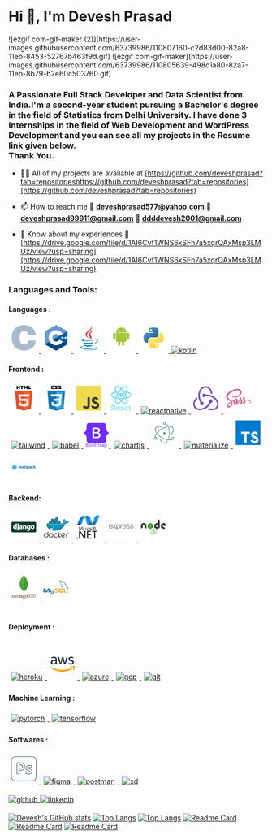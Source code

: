 
<h1 >Hi 👋, I'm Devesh Prasad</h1>
![ezgif com-gif-maker (2)](https://user-images.githubusercontent.com/63739986/110807160-c2d83d00-82a8-11eb-8453-52767b463f9d.gif) ![ezgif com-gif-maker](https://user-images.githubusercontent.com/63739986/110805639-498c1a80-82a7-11eb-8b79-b2e60c503760.gif)


<h3 >A Passionate Full Stack Developer and Data Scientist from India.I'm a second-year student pursuing a Bachelor's degree in the field of Statistics from Delhi University. I have done 3 Internships in the field of Web Development and WordPress Development and you can see all my projects in the Resume link given below. 
  <br> Thank You.</h3>

- 👨‍💻 All of my projects are available at [https://github.com/deveshprasad?tab=repositorieshttps://github.com/deveshprasad?tab=repositories](https://github.com/deveshprasad?tab=repositories)

- 📫 How to reach me  📧 **deveshprasad577@yahoo.com**  📧 **deveshprasad99911@gmail.com**  📧 **ddddevesh2001@gmail.com**

- 📄 Know about my experiences  📜   [https://drive.google.com/file/d/1AI6Cvf1WNS6xSFh7a5xqrQAxMsp3LMUz/view?usp=sharing](https://drive.google.com/file/d/1AI6Cvf1WNS6xSFh7a5xqrQAxMsp3LMUz/view?usp=sharing)
</div>

<h3 align="left">Languages and Tools:</h3>
<p align="center"> 
  <h4>Languages :</h4>
  <a href="https://www.cprogramming.com/" target="_blank"> <img src="https://raw.githubusercontent.com/devicons/devicon/master/icons/c/c-original.svg" alt="c" width="50" height="50" style="margin: 5px;"/> </a>
  <a href="https://www.w3schools.com/cpp/" target="_blank"> <img src="https://raw.githubusercontent.com/devicons/devicon/master/icons/cplusplus/cplusplus-original.svg" alt="cplusplus" width="50" height="50" style="margin: 5px;"/> </a>
  <a href="https://www.java.com" target="_blank"> <img src="https://raw.githubusercontent.com/devicons/devicon/master/icons/java/java-original.svg" alt="java" width="50" height="50" style="margin: 5px;"/> </a>
  <a href="https://developer.android.com" target="_blank"> <img src="https://raw.githubusercontent.com/devicons/devicon/master/icons/android/android-original-wordmark.svg" alt="android" width="50" height="50" style="margin: 5px;"/> </a>
  <a href="https://www.python.org" target="_blank"> <img src="https://raw.githubusercontent.com/devicons/devicon/master/icons/python/python-original.svg" alt="python" width="50" height="50" style="margin: 5px;"/> </a>
   <a href="https://kotlinlang.org" target="_blank"> <img src="https://www.vectorlogo.zone/logos/kotlinlang/kotlinlang-icon.svg" alt="kotlin" width="50" height="50"/> </a> 
  <br>
    <h4>Frontend : </h4><a href="https://www.w3.org/html/" target="_blank"> <img src="https://raw.githubusercontent.com/devicons/devicon/master/icons/html5/html5-original-wordmark.svg" alt="html5" width="50" style="margin: 5px;" height="50"/> </a>
  <a href="https://www.w3schools.com/css/" target="_blank"> <img src="https://raw.githubusercontent.com/devicons/devicon/master/icons/css3/css3-original-wordmark.svg" alt="css3" width="50" style="margin: 5px;" height="50"/> </a>
  <a href="https://developer.mozilla.org/en-US/docs/Web/JavaScript" target="_blank"> <img src="https://raw.githubusercontent.com/devicons/devicon/master/icons/javascript/javascript-original.svg" alt="javascript" width="50" style="margin: 5px;" height="50"/> </a> 
  <a href="https://reactjs.org/" target="_blank"> <img src="https://raw.githubusercontent.com/devicons/devicon/master/icons/react/react-original-wordmark.svg" alt="react" width="50" style="margin: 5px;" height="50"/> </a> <a href="https://reactnative.dev/" target="_blank"> <img src="https://reactnative.dev/img/header_logo.svg" alt="reactnative" width="50" style="margin: 5px;" height="50"/> </a> <a href="https://redux.js.org" target="_blank"> <img src="https://raw.githubusercontent.com/devicons/devicon/master/icons/redux/redux-original.svg" alt="redux" width="50" height="50" style="margin: 5px;"/> </a> <a href="https://sass-lang.com" target="_blank"> <img src="https://raw.githubusercontent.com/devicons/devicon/master/icons/sass/sass-original.svg" alt="sass" width="50" height="50" style="margin: 5px;"/> </a> <a href="https://tailwindcss.com/" target="_blank"> <img src="https://www.vectorlogo.zone/logos/tailwindcss/tailwindcss-icon.svg" alt="tailwind" width="50" height="50" style="margin: 5px;"/> </a> 
  <a href="https://babeljs.io/" target="_blank"> <img src="https://www.vectorlogo.zone/logos/babeljs/babeljs-icon.svg" alt="babel" width="50" height="50" style="margin: 5px;"/> </a>
  <a href="https://getbootstrap.com" target="_blank"> <img src="https://raw.githubusercontent.com/devicons/devicon/master/icons/bootstrap/bootstrap-plain-wordmark.svg" alt="bootstrap" width="50" height="50"/> </a> 
  <a href="https://www.chartjs.org" target="_blank"> <img src="https://www.chartjs.org/media/logo-title.svg" alt="chartjs" width="50" height="50" style="margin: 5px;"/> </a>
  <a href="https://www.electronjs.org" target="_blank"> <img src="https://raw.githubusercontent.com/devicons/devicon/master/icons/electron/electron-original.svg" alt="electron" width="50" height="50" style="margin: 5px;"/> </a>
  <a href="https://materializecss.com/" target="_blank"> <img src="https://raw.githubusercontent.com/prplx/svg-logos/5585531d45d294869c4eaab4d7cf2e9c167710a9/svg/materialize.svg" alt="materialize" width="50" height="50" style="margin: 5px;"/> </a>
<a href="https://www.typescriptlang.org/" target="_blank"> <img src="https://raw.githubusercontent.com/devicons/devicon/master/icons/typescript/typescript-original.svg" alt="typescript" width="50" height="50" style="margin: 5px;"/> </a> 
  <a href="https://webpack.js.org" target="_blank"> <img src="https://raw.githubusercontent.com/devicons/devicon/d00d0969292a6569d45b06d3f350f463a0107b0d/icons/webpack/webpack-original-wordmark.svg" alt="webpack" width="50" height="50" style="margin: 5px;"/> </a> 
<br> <h4>Backend: </h4><a href="https://www.djangoproject.com/" target="_blank"> <img src="https://raw.githubusercontent.com/devicons/devicon/master/icons/django/django-original.svg" alt="django" width="50" height="50" style="margin: 5px;"/> </a> 
  <a href="https://www.docker.com/" target="_blank"> <img src="https://raw.githubusercontent.com/devicons/devicon/master/icons/docker/docker-original-wordmark.svg" alt="docker" width="50" height="50" style="margin: 5px;"/> </a> 
  <a href="https://dotnet.microsoft.com/" target="_blank"> <img src="https://raw.githubusercontent.com/devicons/devicon/master/icons/dot-net/dot-net-original-wordmark.svg" alt="dotnet" width="50" height="50" style="margin: 5px;"/> </a>
  <a href="https://expressjs.com" target="_blank"> <img src="https://raw.githubusercontent.com/devicons/devicon/master/icons/express/express-original-wordmark.svg" alt="express" width="50" height="50" style="margin: 5px;"/> </a><a href="https://nodejs.org" target="_blank"> <img src="https://raw.githubusercontent.com/devicons/devicon/master/icons/nodejs/nodejs-original-wordmark.svg" alt="nodejs" width="50" style="margin: 5px;" height="50"/> </a> <br>
    <h4>Databases : </h4>
<a href="https://www.mongodb.com/" target="_blank"> <img src="https://raw.githubusercontent.com/devicons/devicon/master/icons/mongodb/mongodb-original-wordmark.svg" style="margin: 5px;" alt="mongodb" width="50" height="50"/> </a><a href="https://www.mysql.com/" target="_blank"> <img src="https://raw.githubusercontent.com/devicons/devicon/master/icons/mysql/mysql-original-wordmark.svg" alt="mysql" style="margin: 5px;" width="50" height="50"/> </a><br>  <br> 
  <h4>Deployment :</h4><br>
<a href="https://heroku.com" target="_blank"> <img src="https://www.vectorlogo.zone/logos/heroku/heroku-icon.svg" style="margin: 5px;" alt="heroku" width="50" height="50"/> </a>
  <a href="https://aws.amazon.com" target="_blank"> <img src="https://raw.githubusercontent.com/devicons/devicon/master/icons/amazonwebservices/amazonwebservices-original-wordmark.svg" alt="aws" width="50" style="margin: 5px;" height="50"/> </a>   
 <a href="https://azure.microsoft.com/en-in/" target="_blank"> <img src="https://www.vectorlogo.zone/logos/microsoft_azure/microsoft_azure-icon.svg" style="margin: 5px;" alt="azure" width="50" height="50"/> </a> 
  <a href="https://cloud.google.com" target="_blank"> <img style="margin: 5px;" src="https://www.vectorlogo.zone/logos/google_cloud/google_cloud-icon.svg" alt="gcp" width="50" height="50"/> </a>
  <a href="https://git-scm.com/" target="_blank"> <img style="margin: 5px;" src="https://www.vectorlogo.zone/logos/git-scm/git-scm-icon.svg" alt="git" width="50" height="50"/> </a>
  <br>
  <h4>Machine Learning  :</h4>
  <a href="https://pytorch.org/" target="_blank"> <img  style="margin: 5px;"src="https://www.vectorlogo.zone/logos/pytorch/pytorch-icon.svg" alt="pytorch" width="50" height="50"/> </a><a href="https://www.tensorflow.org" target="_blank"> <img style="margin: 5px;" src="https://www.vectorlogo.zone/logos/tensorflow/tensorflow-icon.svg" alt="tensorflow" width="50" height="50"/> </a>
 <br>
 <h4>Softwares : </h4>
  <a href="https://www.photoshop.com/en" target="_blank"> <img style="margin: 5px;" src="https://raw.githubusercontent.com/devicons/devicon/master/icons/photoshop/photoshop-line.svg" alt="photoshop" width="50" height="50"/> </a><a href="https://www.figma.com/" target="_blank"> <img src="https://www.vectorlogo.zone/logos/figma/figma-icon.svg" style="margin: 5px;" alt="figma" width="50" height="50"/> </a> 
  <a href="https://postman.com" target="_blank"> <img src="https://www.vectorlogo.zone/logos/getpostman/getpostman-icon.svg" alt="postman" style="margin: 5px;" width="50" height="50"/> </a>  <a href="https://www.adobe.com/products/xd.html" target="_blank"> <img src="https://cdn.worldvectorlogo.com/logos/adobe-xd.svg" alt="xd" style="margin: 5px;" width="50" height="50"/> </a> </p>
 
<div align="left">
<a href="https://github.com/deveshprasad" target="_blank">
<img src=https://img.shields.io/badge/github-%2324292e.svg?&style=for-the-badge&logo=github&logoColor=white alt=github style="margin-bottom: 5px;" />
</a>
<a href="https://www.linkedin.com/in/deveshprasad/" target="_blank">
<img src=https://img.shields.io/badge/linkedin-%231E77B5.svg?&style=for-the-badge&logo=linkedin&logoColor=white alt=linkedin style="margin-bottom: 5px;" />
</a>
</div>




[![Devesh's GitHub stats](https://github-readme-stats.vercel.app/api?username=deveshprasad&hide=contribs,prs&show_icons=true&theme=dark)](https://github.com/deveshprasad/github-readme-stats)
[![Top Langs](https://github-readme-stats.vercel.app/api/top-langs/?username=deveshprasad&layout=compact&show_icons=true&theme=dark)](https://github.com/deveshprasad/github-readme-stats)
[![Top Langs](https://github-readme-stats.vercel.app/api/top-langs/?username=deveshprasad&show_icons=true&theme=dark)](https://github.com/deveshprasad/github-readme-stats)
[![Readme Card](https://github-readme-stats.vercel.app/api/pin/?username=deveshprasad&repo=social&show_icons=true&theme=dark)](https://github.com/deveshprasad/github-readme-stats)
[![Readme Card](https://github-readme-stats.vercel.app/api/pin/?username=deveshprasad&repo=portfolio&show_icons=true&theme=dark)](https://github.com/deveshprasad/github-readme-stats)
[![Readme Card](https://github-readme-stats.vercel.app/api/pin/?username=deveshprasad&repo=deveshprasad.github.io&show_icons=true&theme=dark)](https://github.com/deveshprasad/github-readme-stats)
